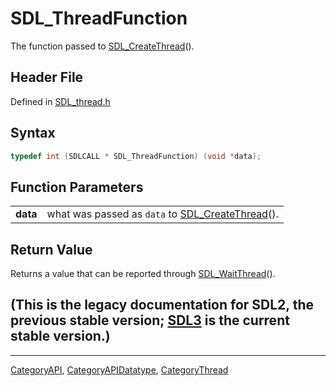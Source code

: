 # SDL_ThreadFunction

The function passed to [SDL_CreateThread](SDL_CreateThread)().

## Header File

Defined in [SDL_thread.h](https://github.com/libsdl-org/SDL/blob/SDL2/include/SDL_thread.h)

## Syntax

```c
typedef int (SDLCALL * SDL_ThreadFunction) (void *data);
```

## Function Parameters

|          |                                                                      |
| -------- | -------------------------------------------------------------------- |
| **data** | what was passed as `data` to [SDL_CreateThread](SDL_CreateThread)(). |

## Return Value

Returns a value that can be reported through
[SDL_WaitThread](SDL_WaitThread)().

## (This is the legacy documentation for SDL2, the previous stable version; [SDL3](https://wiki.libsdl.org/SDL3/) is the current stable version.)



----
[CategoryAPI](CategoryAPI), [CategoryAPIDatatype](CategoryAPIDatatype), [CategoryThread](CategoryThread)

